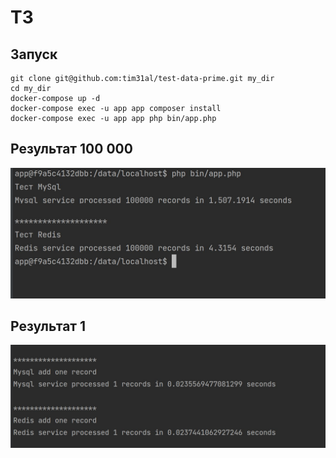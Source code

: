 # ТЗ

## Запуск

``` 
git clone git@github.com:tim31al/test-data-prime.git my_dir
cd my_dir
docker-compose up -d
docker-compose exec -u app app composer install
docker-compose exec -u app app php bin/app.php
```

## Результат 100 000
![Screenshot](test.jpg)

## Результат 1
![Screenshot](test-one.jpg)
